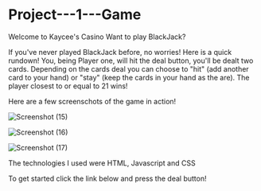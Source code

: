 ﻿# Project---1---Game
Welcome to Kaycee's Casino 
    Want to play BlackJack?

If you've never played BlackJack before, no worries! Here is a quick rundown!
You, being Player one, will hit the deal button, you'll be dealt two cards. Depending on the cards deal you can choose to "hit" (add another card to your hand) or "stay" (keep the cards in your hand as the are). The player closest to or equal to 21 wins!


Here are a few screenschots of the game in action! 







![Screenshot (15)](https://user-images.githubusercontent.com/95602124/148789784-711c9c6e-e99d-489a-9741-b8c27b9894f7.png)



![Screenshot (16)](https://user-images.githubusercontent.com/95602124/148790269-d71fbb0c-8057-4ccd-b6b7-67f1c0ffcf04.png)



![Screenshot (17)](https://user-images.githubusercontent.com/95602124/148790376-b1cba939-c66e-481c-a161-5c813baa2528.png)


The technologies I used were HTML, Javascript and CSS

To get started click the link below and press the deal button!
